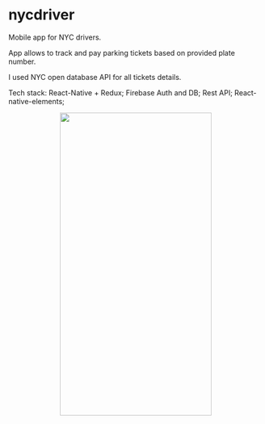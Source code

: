 # nycdriver
Mobile app for NYC drivers.

App allows to track and pay parking tickets based on provided plate number. 

I used NYC open database API for all tickets details. 

Tech stack: 
React-Native + Redux;
Firebase Auth and DB;
Rest API;
React-native-elements;

<div align='center'>
<img src="https://media.giphy.com/media/5Yl0Gw7tm4zrkZcoo0/giphy.gif" width='300' height='600' align='center'>
</div>


